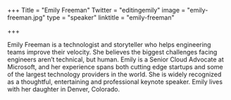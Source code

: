 +++
Title = "Emily Freeman"
Twitter = "editingemily"
image = "emily-freeman.jpg"
type = "speaker"
linktitle = "emily-freeman"

+++

Emily Freeman is a technologist and storyteller who helps engineering teams improve their velocity. She believes the biggest challenges facing engineers aren’t technical, but human. Emily is a Senior Cloud Advocate at Microsoft, and her experience spans both cutting edge startups and some of the largest technology providers in the world. She is widely recognized as a thoughtful, entertaining and professional keynote speaker. Emily lives with her daughter in Denver, Colorado.
